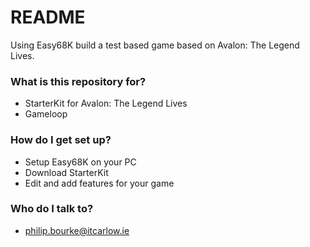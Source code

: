 # README #

Using Easy68K build a test based game based on Avalon: The Legend Lives.

### What is this repository for? ###

* StarterKit for Avalon: The Legend Lives
* Gameloop

### How do I get set up? ###

* Setup Easy68K on your PC
* Download StarterKit
* Edit and add features for your game

### Who do I talk to? ###

* philip.bourke@itcarlow.ie